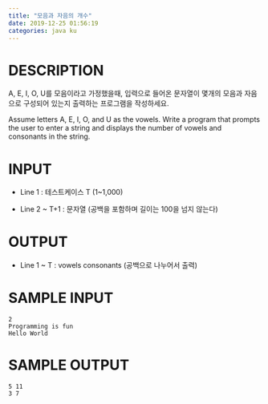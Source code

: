 ```yaml
---
title: "모음과 자음의 개수"
date: 2019-12-25 01:56:19
categories: java ku
---
```


# DESCRIPTION
A, E, I, O, U를 모음이라고 가정했을때, 입력으로 들어온 문자열이 몇개의 모음과 자음으로 구성되어 있는지 출력하는 프로그램을 작성하세요.

Assume letters A, E, I, O, and U as the vowels. Write a program that prompts the user to enter a string and displays the number of vowels and consonants in the string.

 

# INPUT
* Line 1 : 테스트케이스 T (1~1,000)

* Line 2 ~ T+1 : 문자열 (공백을 포함하며 길이는 100을 넘지 않는다)

 

# OUTPUT
* Line 1 ~ T : vowels consonants (공백으로 나누어서 출력)

 

# SAMPLE INPUT
```
2
Programming is fun
Hello World
```

# SAMPLE OUTPUT
```
5 11
3 7
```

<script src="https://gist.github.com/DetegiCE/7c01dd28ef62f848fde180f297a70497.js"></script>
